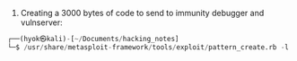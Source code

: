 1. Creating a 3000 bytes of code to send to immunity debugger and vulnserver:
```python
┌──(hyok㉿kali)-[~/Documents/hacking_notes]
└─$ /usr/share/metasploit-framework/tools/exploit/pattern_create.rb -l 3000
```